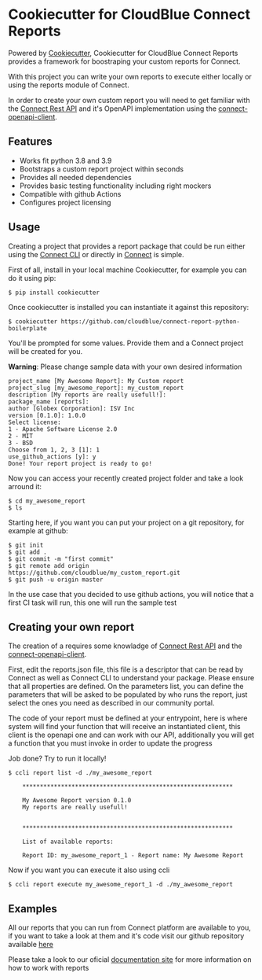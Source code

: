 
# Cookiecutter for CloudBlue Connect Reports  
  
Powered by [Cookiecutter](https://github.com/cookiecutter/cookiecutter), Cookiecutter for CloudBlue Connect Reports provides a framework for boostraping your custom reports for Connect.

With this project you can write your own reports to execute either locally or using the reports module of Connect.

In order to create your own custom report you will need to get familiar with the [Connect Rest API](https://connect.cloudblue.com/community/api/) and it's OpenAPI implementation using the [connect-openapi-client](https://github.com/cloudblue/connect-python-openapi-client).

## Features

* Works fit python 3.8 and 3.9
* Bootstraps a custom report project within seconds
* Provides all needed dependencies
* Provides basic testing functionality including right mockers
* Compatible with github Actions
* Configures project licensing

## Usage

Creating a project that provides a report package that could be run either using the [Connect CLI](https://github.com/cloudblue/connect-cli) or directly in [Connect](https://connect.cloudblue.com) is simple.

First of all, install in your local machine Cookiecutter, for example you can do it using pip:

	$ pip install cookiecutter

Once cookiecutter is installed you can instantiate it against this repository:

	$ cookiecutter https://github.com/cloudblue/connect-report-python-boilerplate 
 
 You'll be prompted for some values. Provide them and a Connect project will be created for you.

**Warning**: Please change sample data with your own desired information

	project_name [My Awesome Report]: My Custom report
	project_slug [my_awesome_report]: my_custom_report
	description [My reports are really usefull!]:
	package_name [reports]:
	author [Globex Corporation]: ISV Inc
	version [0.1.0]: 1.0.0
	Select license:
	1 - Apache Software License 2.0
	2 - MIT
	3 - BSD
	Choose from 1, 2, 3 [1]: 1
	use_github_actions [y]: y
	Done! Your report project is ready to go!

Now you can access your recently created project folder and take a look arround it:

	$ cd my_awesome_report
	$ ls

Starting here, if you want you can put your project on a git repository, for example at github:

	$ git init
	$ git add .
	$ git commit -m "first commit"
	$ git remote add origin https://github.com/cloudblue/my_custom_report.git
	$ git push -u origin master

In the use case that you decided to use github actions, you will notice that a first CI task will run, this one will run the sample test

## Creating your own report

The creation of a requires some knowladge of [Connect Rest API](https://connect.cloudblue.com/community/api/) and the [connect-openapi-client](https://github.com/cloudblue/connect-python-openapi-client). 

First, edit the reports.json file, this file is a descriptor that can be read by Connect as well as Connect CLI to understand your package. Please ensure that all properties are defined. On the parameters list, you can define the parameters that will be asked to be populated by who runs the report, just select the ones you need as described in our community portal.

The code of your report must be defined at your entrypoint, here is where system will find your function that will receive an instantiated client, this client is the openapi one and can work with our API, additionally you will get a function that you must invoke in order to update the progress

Job done? Try to run it locally!

	$ ccli report list -d ./my_awesome_report

		************************************************************

		My Awesome Report version 0.1.0
		My reports are really usefull!


		************************************************************

		List of available reports:

		Report ID: my_awesome_report_1 - Report name: My Awesome Report 

Now if you want you can execute it also using ccli

	$ ccli report execute my_awesome_report_1 -d ./my_awesome_report

## Examples

All our reports that you can run from Connect platform are available to you, if you want to take a look at them and it's code visit our github repository available [here](https://github.com/cloudblue/connect-reports)

Please take a look to our oficial [documentation site](https://connect.cloudblue.com) for more information on how to work with reports